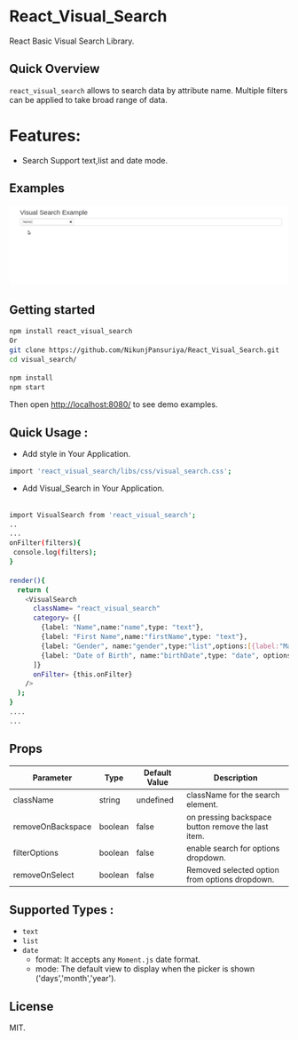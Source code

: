 # React_Visual_Search
 React Basic Visual Search Library.


## Quick Overview
`react_visual_search` allows to search data by attribute name.
Multiple filters can be applied to take broad range of data.

# Features:
* Search Support text,list and date mode.


## Examples
![Visual Search Example](example2.gif)

## Getting started

```sh
npm install react_visual_search
Or
git clone https://github.com/NikunjPansuriya/React_Visual_Search.git
cd visual_search/

npm install
npm start
```

Then open [http://localhost:8080/](http://localhost:8080/) to see demo examples.


## Quick Usage :
* Add style in Your Application.
```sh
import 'react_visual_search/libs/css/visual_search.css';
```
* Add Visual_Search in Your Application.

```sh

import VisualSearch from 'react_visual_search';
..
...
onFilter(filters){
 console.log(filters);
}

render(){
  return (
    <VisualSearch
      className= "react_visual_search"
      category= {[
        {label: "Name",name:"name",type: "text"},
        {label: "First Name",name:"firstName",type: "text"},
        {label: "Gender", name:"gender",type:"list",options:[{label:"Male",value:"M"},{label:"Female",value:"F"}]},
        {label: "Date of Birth", name:"birthDate",type: "date", options:{format:"DD-MMM-YYYY",mode:"days"}}
      ]}
      onFilter= {this.onFilter}
    />
  );
}
....
...

```

## Props
| Parameter | Type   | Default Value | Description |
| --------- | ----   | ------------- | ----------- |
| className | string | undefined | className for the search element. |
| removeOnBackspace | boolean | false | on pressing backspace button remove the last item. |
| filterOptions | boolean | false | enable search for options dropdown. |
| removeOnSelect | boolean | false | Removed selected option from options dropdown. |

## Supported Types :
* `text`
* `list`
* `date`
  * format: It accepts any `Moment.js` date format.
  * mode: The default view to display when the picker is shown ('days','month','year').

## License
MIT.
